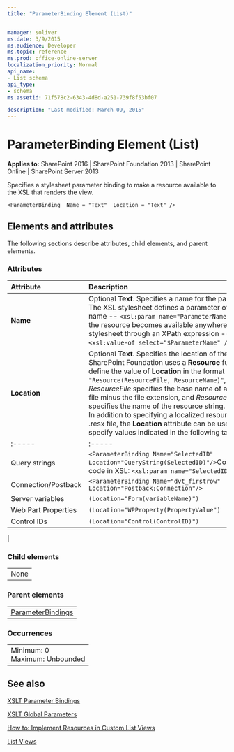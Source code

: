 ```yaml
---
title: "ParameterBinding Element (List)"


manager: soliver
ms.date: 3/9/2015
ms.audience: Developer
ms.topic: reference
ms.prod: office-online-server
localization_priority: Normal
api_name:
- List schema
api_type:
- schema
ms.assetid: 71f578c2-6343-4d8d-a251-739f8f53bf07

description: "Last modified: March 09, 2015"
---
```


# ParameterBinding Element (List)

 
  
 **Applies to:** SharePoint 2016 | SharePoint Foundation 2013 | SharePoint Online | SharePoint Server 2013
  
Specifies a stylesheet parameter binding to make a resource available to the XSL that renders the view. 
  
```VB.net
<ParameterBinding  Name = "Text"  Location = "Text" />
```

## Elements and attributes

The following sections describe attributes, child elements, and parent elements.

### Attributes

|**Attribute**|**Description**|
|:-----|:-----|
|**Name** <br/> |Optional **Text**. Specifies a name for the parameter. The XSL stylesheet defines a parameter of the same name --  `<xsl:param name="ParameterName"/>` -- and the resource becomes available anywhere in the stylesheet through an XPath expression --  `<xsl:value-of select="$ParameterName" />`.  <br/> |
|**Location** <br/> |Optional **Text**. Specifies the location of the resource. SharePoint Foundation uses a **Resource** function to define the value of **Location** in the format  `Location = "Resource(ResourceFile, ResourceName)"`, where  _ResourceFile_ specifies the base name of a resource file minus the file extension, and  _ResourceName_ specifies the name of the resource string.  <br/> In addition to specifying a localized resource in a .resx file, the **Location** attribute can be used to specify values indicated in the following table.  <br/> |**Context**|**Format**|
|:-----|:-----|
|Query strings  <br/> | `<ParameterBinding Name="SelectedID" Location="QueryString(SelectedID)"/>`Corresponding code in XSL:  `<xsl:param name="SelectedID"/>` <br/> |
|Connection/Postback  <br/> | `<ParameterBinding Name="dvt_firstrow" Location="Postback;Connection"/>` <br/> |
|Server variables  <br/> | `(Location="Form(variableName)")` <br/> |
|Web Part Properties  <br/> | `(Location="WPProperty(PropertyValue")` <br/> |
|Control IDs  <br/> | `(Location="Control(ControlID)")` <br/> |
   
|
   
### Child elements

||
|:-----|
|None |
   
### Parent elements

||
|:-----|
|[ParameterBindings](parameterbindings-element-list.md)|
   
### Occurrences

||
|:-----|
|Minimum: 0  <br/> Maximum: Unbounded  <br/> |
   
## See also



[XSLT Parameter Bindings](http://msdn.microsoft.com/library/0e63af9c-c94b-4425-8b93-989dad1dd49d%28Office.15%29.aspx)
  
[XSLT Global Parameters](http://msdn.microsoft.com/library/13abde86-c820-42bd-863a-c9c8829255a6%28Office.15%29.aspx)
  
[How to: Implement Resources in Custom List Views](http://msdn.microsoft.com/library/f8a01a0b-0538-4c4a-b2af-30c3f7f1ff4b%28Office.15%29.aspx)
  
[List Views](http://msdn.microsoft.com/library/43e6ba7e-eddb-418a-a570-c0815016fc17%28Office.15%29.aspx)

